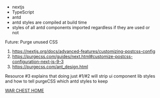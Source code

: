 - nextjs
- TypeScript
- antd
- antd styles are compiled at build time
- styles of all antd components imported regardless if they are used or not

Future: Purge unused CSS
1. https://nextjs.org/docs/advanced-features/customizing-postcss-config
2. https://purgecss.com/guides/next.html#customize-postcss-configuration-next-js-9-3
3. https://purgecss.com/ant_design.html

Resource #3 explains that doing just #1/#2 will strip ui component lib styles and how to tell purgeCSS which antd styles to keep

[WAR CHEST HOME](/../../)

